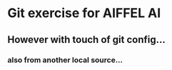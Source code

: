 # Git exercise for AIFFEL AI
## However with touch of git config...
### also from another local source...
